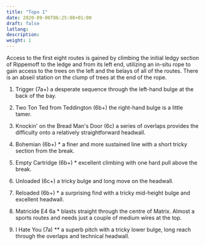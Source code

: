 ```yaml
---
title: "Topo 1"
date: 2020-09-06T06:25:08+01:00
draft: false
latlong:
description:
weight: 1
---
```


Access to the first eight routes is gained by climbing the initial ledgy section of Rippemoff to the ledge and from its left end, utilizing an in-situ rope to gain access to the trees on the left and the belays of all of the routes. There is an abseil station on the clump of trees at the end of the rope.

1. Trigger (7a+) a desperate sequence through the left-hand bulge at the back of the bay.

2. Two Ton Ted from Teddington (6b+) the right-hand bulge is a little tamer.

3. Knockin' on the Bread Man's Door (6c) a series of overlaps provides the difficulty onto a relatively straightforward headwall.

4. Bohemian (6b+) * a finer and more sustained line with a short tricky section from the break.

5. Empty Cartridge (6b+) * excellent climbing with one hard pull above the break.

6. Unloaded (6c+) a tricky bulge and long move on the headwall.

7. Reloaded (6b+) * a surprising find with a tricky mid-height bulge and excellent headwall.

8. Matricide E4 6a * blasts straight through the centre of Matrix. Almost a sports routes and needs just a couple of medium wires at the top.

9. I Hate You (7a) ** a superb pitch with a tricky lower bulge, long reach through the overlaps and technical headwall.

